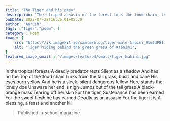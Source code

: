 ```yaml
---
title: "The Tiger and his prey"
description: "The striped assasin of the forest tops the food chain, the tiger is an animal not to be trifled with "
pubDate: 2022-07-22T16:36:01+05:30
author: "Aarush"
tags: ["Tiger","poem", ]
category : Poem
image: {
    src: "https://ik.imagekit.io/santm/blog/tiger-male-kabini_91wJdPBIi.webp",
    alt: "Tiger hiding behind the green grass of Kabaini",
}
featured_image_small : "/images/featured/small/tiger-kabini.jpg"
---
```



In the tropical forests
A deadly predator rests
Silent as a shadow
And has no foe
Top of the food chain
Lurks from the tall grass, bush and cane His eyes burn yellow
And he is a sleek, silent dangerous fellow Here stands the lonely doe
Unaware her end is nigh
Jumps out of the tall grass
A black-orange mass
Tearing off her skin
For the tiger,
Sustenance has been earned
For the sweet flesh he has earned
Deadly as an assasin
For the tiger it is
A blessing, a feast and another kill


>Published in school magazine
